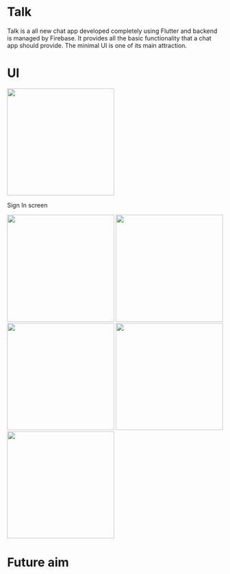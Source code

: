 # Talk

Talk is a all new chat app developed completely using Flutter and backend is managed by Firebase. It provides all the basic functionality that a chat app should provide. The minimal UI is one of its main attraction.

# UI 
<div class="row">
    <p>
      <img src="screenshots/ss1.png" width="250">
    </p>
    <p>
        Sign In screen
    </p>
      <img src="screenshots/ss2.png" width="250">
      <img src="screenshots/ss3.png" width="250">
      <img src="screenshots/ss4.png" width="250">
      <img src="screenshots/ss5.png" width="250">
      <img src="screenshots/ss6.png" width="250">
</div>

# Future aim